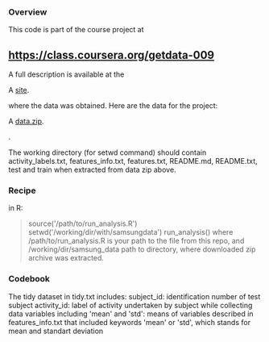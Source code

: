### Overview
This code is part of the course project at
## https://class.coursera.org/getdata-009

A full description is available at the<p>A <a href="http://archive.ics.uci.edu/ml/datasets/Human+Activity+Recognition+Using+Smartphones">site</a>.</p> where the data was obtained.
Here are the data for the project: <p>A <a href="https://d396qusza40orc.cloudfront.net/getdata%2Fprojectfiles%2FUCI%20HAR%20Dataset.zip">data.zip</a>.</p>.

The working directory (for setwd command) should contain activity_labels.txt, features_info.txt, features.txt, README.md, README.txt, test and train when extracted from data zip above.

### Recipe
in R: 
> source('/path/to/run_analysis.R')
> setwd('/working/dir/with/samsungdata')
> run_analysis()
where /path/to/run_analysis.R is your path to the file from this repo,
	and
/working/dir/samsung_data path to directory, where downloaded zip archive was extracted.

### Codebook
The tidy dataset in tidy.txt includes:
	subject_id: identification number of test subject
	activity_id: label of activity undertaken by subject while collecting data
	variables including 'mean' and 'std':  means of variables described in features_info.txt that included keywords 'mean' or 'std', which stands for mean and standart deviation
